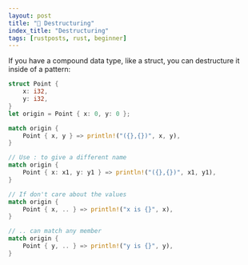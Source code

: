 ```yaml
---
layout: post
title: "📜 Destructuring"
index_title: "Destructuring"
tags: [rustposts, rust, beginner]
---
```


If you have a compound data type, like a struct, you can destructure it inside of a pattern:

```rust
struct Point {
    x: i32,
    y: i32,
}
let origin = Point { x: 0, y: 0 };

match origin {
    Point { x, y } => println!("({},{})", x, y),
}

// Use : to give a different name
match origin {
    Point { x: x1, y: y1 } => println!("({},{})", x1, y1),
}

// If don't care about the values
match origin {
    Point { x, .. } => println!("x is {}", x),
}

// .. can match any member
match origin {
    Point { y, .. } => println!("y is {}", y),
}
```
